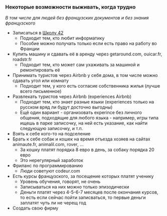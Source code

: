 ### Некоторые возможности выживать, когда трудно 
_В том числе для людей без французских документов и без знания французского_  
  
+ Записаться в [Школу 42](https://github.com/privet100/42)
  - Подходит тем, кто любит информатику
  - Пособие можно получать только если есть право на работу во Франции
+ Купить машину и сдавать её в аренду через getaround.com, ouicar.fr, roadstr.fr
  - Подходит тем, кто может сам ухаживать за машиной и ремонтировать её 
+ Принимать туристов через Airbnb у себя дома, в том числе можно сдавать угол или комнату
  - Подходит тем, у кого есть согласие собственника жилья (лучше всего письменное)
+ Развлекать туристов через Airbnb (experiences Airbnb)
  - Подходит тем, кто знает разные языки (experiences только на русском вряд ли будут досточно выгодны)
  - Ещё один вариант - организовать experince без личного общения, подходящие для любого языка - например, игры типа ищешь в парке записочку, на ней есть указание, как найти следующую записочку, и т.п.
+ Взять к себе кого-то на подселение 
+ Брать к себе собак и кошек на время отъезда хозяев на сайтах animaute.fr, animalil.com, rover, ...
  - За кошку платят порядка 8 евро в день, за собаку порядка 20 евро
  - Это нерегулярный заработок
+ Фриланс по программированию
  - Люди советуют codeur.com
+ Есть курсы французского, за посещение которых платят ученику
  - Уровень обучения, говорят, не очень
  - Записываться на них можно только эпизодически
  - Деньги платят через 4-5-6-7 месяцев после окончания курсов, то есть если сейчас пойти записваться, то первые деньги заплатят чуть ли не черещ год
+ Создать свою фирму
